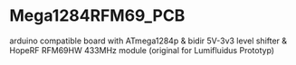 # Mega1284RFM69_PCB
arduino compatible board with ATmega1284p &amp; bidir 5V-3v3 level shifter &amp; HopeRF RFM69HW 433MHz module (original for Lumifluidus Prototyp)
